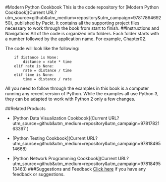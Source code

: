 #Modern Python Cookbook
This is the code repository for [Modern Python Cookbook](Current URL?utm_source=github&utm_medium=repository&utm_campaign=9781786469250), published by Packt. It contains all the supporting project files necessary to work through the book from start to finish.
##Instructions and Navigations
All of the code is organized into folders. Each folder starts with a number followed by the application name. For example, Chapter02.



The code will look like the following:
```
    if distance is None:
        distance = rate * time
    elif rate is None:
        rate = distance / time
    elif time is None:
        time = distance / rate
```

All you need to follow through the examples in this book is a computer running any recent version of Python. While the examples all use Python 3, they can be adapted to work with Python 2 only a few changes.

##Related Products
* [Python Data Visualization Cookbook](Current URL?utm_source=github&utm_medium=repository&utm_campaign=9781782163367 )

* [Python Testing Cookbook](Current URL?utm_source=github&utm_medium=repository&utm_campaign=9781849514668)

* [Python Network Programming Cookbook](Current URL?utm_source=github&utm_medium=repository&utm_campaign=9781849513463)
###Suggestions and Feedback
[Click here](https://docs.google.com/forms/d/e/1FAIpQLSe5qwunkGf6PUvzPirPDtuy1Du5Rlzew23UBp2S-P3wB-GcwQ/viewform) if you have any feedback or suggestions.
